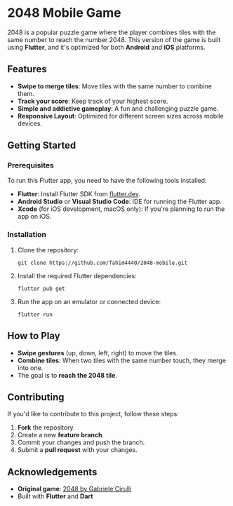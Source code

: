 <h1>2048 Mobile Game</h1>

<p>2048 is a popular puzzle game where the player combines tiles with the same number to reach the number 2048. This version of the game is built using <strong>Flutter</strong>, and it's optimized for both <strong>Android</strong> and <strong>iOS</strong> platforms.</p>

<h2>Features</h2>
<ul>
    <li><strong>Swipe to merge tiles</strong>: Move tiles with the same number to combine them.</li>
    <li><strong>Track your score</strong>: Keep track of your highest score.</li>
    <li><strong>Simple and addictive gameplay</strong>: A fun and challenging puzzle game.</li>
    <li><strong>Responsive Layout</strong>: Optimized for different screen sizes across mobile devices.</li>
</ul>

<h2>Getting Started</h2>

<h3>Prerequisites</h3>
<p>To run this Flutter app, you need to have the following tools installed:</p>
<ul>
    <li><strong>Flutter</strong>: Install Flutter SDK from <a href="https://flutter.dev/docs/get-started/install">flutter.dev</a>.</li>
    <li><strong>Android Studio</strong> or <strong>Visual Studio Code</strong>: IDE for running the Flutter app.</li>
    <li><strong>Xcode</strong> (for iOS development, macOS only): If you're planning to run the app on iOS.</li>
</ul>

<h3>Installation</h3>
<ol>
    <li>Clone the repository:
        <pre><code>git clone https://github.com/fahim4440/2048-mobile.git</code></pre>
    </li>
    <li>Install the required Flutter dependencies:
        <pre><code>flutter pub get</code></pre>
    </li>
    <li>Run the app on an emulator or connected device:
        <pre><code>flutter run</code></pre>
    </li>
</ol>

<h2>How to Play</h2>
<ul>
    <li><strong>Swipe gestures</strong> (up, down, left, right) to move the tiles.</li>
    <li><strong>Combine tiles</strong>: When two tiles with the same number touch, they merge into one.</li>
    <li>The goal is to <strong>reach the 2048 tile</strong>.</li>
</ul>

<h2>Contributing</h2>
<p>If you'd like to contribute to this project, follow these steps:</p>
<ol>
    <li><strong>Fork</strong> the repository.</li>
    <li>Create a new <strong>feature branch</strong>.</li>
    <li>Commit your changes and push the branch.</li>
    <li>Submit a <strong>pull request</strong> with your changes.</li>
</ol>

<h2>Acknowledgements</h2>
<ul>
    <li><strong>Original game</strong>: <a href="https://github.com/gabrielecirulli/2048">2048 by Gabriele Cirulli</a></li>
    <li>Built with <strong>Flutter</strong> and <strong>Dart</strong></li>
</ul>
